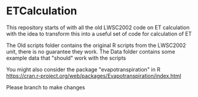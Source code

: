 # ETCalculation
This repository starts of with all the old LWSC2002 code on ET calculation with the idea to transform this into a useful set of code for calculation of ET

The Old scripts folder contains the original R scripts from the LWSC2002 unit, there is no guarantee they work.
The Data folder contains some example data that "should" work with the scripts

You might also consider the package "evapotranspiration" in R
https://cran.r-project.org/web/packages/Evapotranspiration/index.html

Please branch to make changes